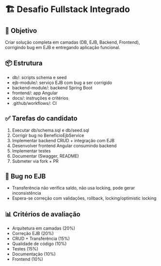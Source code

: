 # 🏗️ Desafio Fullstack Integrado

## 🎯 Objetivo
Criar solução completa em camadas (DB, EJB, Backend, Frontend), corrigindo bug em EJB e entregando aplicação funcional.

## 📦 Estrutura
- db/: scripts schema e seed
- ejb-module/: serviço EJB com bug a ser corrigido
- backend-module/: backend Spring Boot
- frontend/: app Angular
- docs/: instruções e critérios
- .github/workflows/: CI

## ✅ Tarefas do candidato
1. Executar db/schema.sql e db/seed.sql
2. Corrigir bug no BeneficioEjbService
3. Implementar backend CRUD + integração com EJB
4. Desenvolver frontend Angular consumindo backend
5. Implementar testes
6. Documentar (Swagger, README)
7. Submeter via fork + PR

## 🐞 Bug no EJB
- Transferência não verifica saldo, não usa locking, pode gerar inconsistência
- Espera-se correção com validações, rollback, locking/optimistic locking

## 📊 Critérios de avaliação
- Arquitetura em camadas (20%)
- Correção EJB (20%)
- CRUD + Transferência (15%)
- Qualidade de código (10%)
- Testes (15%)
- Documentação (10%)
- Frontend (10%)
